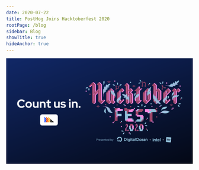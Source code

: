 ```yaml
---
date: 2020-07-22
title: PostHog Joins Hacktoberfest 2020
rootPage: /blog
sidebar: Blog
showTitle: true
hideAnchor: true
---
```


![Segment Banner](../images/blog/hacktoberfest/hacktoberfest.png)


